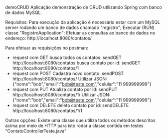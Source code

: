 demoCRUD
Aplicação demonstração de CRUD utilizando Spring com banco de dados MySQL.


Requisitos:
Para execução da aplicação é necessário estar com um MySQL server rodando um banco de dados chamado "registro";
Executar (RUN) classe "RegistroApplication";
Efetuar as consultas ao banco de dados no endereço:
http://localhost:8080/contatos/

Para efetuar as requisições no postman:
- request com GET
busca todos os contatos: sendGET http://localhost:8080/contatos
busca contato por id: sendGET http://localhost:8080/contatos/1
- request com POST
Cadastra novo contato: sendPOST http://localhost:8080/contatos/
Utilizar JSON:
{"nome":"bob","email":"bob@teste.com","celular":"11 999999999"}
- request com PUT
Atualiza contato por id: sendPUT http://localhost:8080/contatos/1/
Utilizar JSON:
{"nome":"bob","email":"bob@teste.com","celular":"11 999999999"}
- request com DELETE
deleta contato por id: sendDELETE http://localhost:8080/contatos/1/1


Outras opções:
Existe uma classe que utiliza todos os métodos descritos acima por meio de HTTP para isto rodar a classe contida em testes "ContatoControllerTeste.java"

